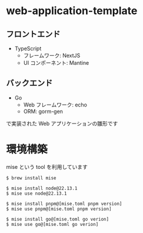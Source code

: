 # web-application-template

## フロントエンド

- TypeScript
  - フレームワーク: NextJS
  - UI コンポーネント: Mantine

## バックエンド

- Go
  - Web フレームワーク: echo
  - ORM: gorm-gen

で実装された Web アプリケーションの雛形です

# 環境構築

mise という tool を利用しています

```
$ brew install mise

$ mise install node@22.13.1
$ mise use node@22.13.1

$ mise install pnpm@[mise.toml pnpm version]
$ mise use pnpm@[mise.toml pnpm version]

$ mise install go@[mise.toml go verion]
$ mise use go@[mise.toml go verion]
```
